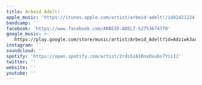 ```yaml
---
title: Arbeid Adelt!
apple_music: 'https://itunes.apple.com/artist/arbeid-adelt!/id42421224'
bandcamp: ''
facebook: 'https://www.facebook.com/ARBEID-ADELT-52753674770'
google_music: >-
   https://play.google.com/store/music/artist/Arbeid_Adelt?id=Adziwk3arb4uocqo7nxzxgf3heq
instagram: ''
soundcloud: ''
spotify: 'https://open.spotify.com/artist/2rdsSi61RnxDxubs7YiiIJ'
twitter: ''
website: ''
youtube: ''
---
```

